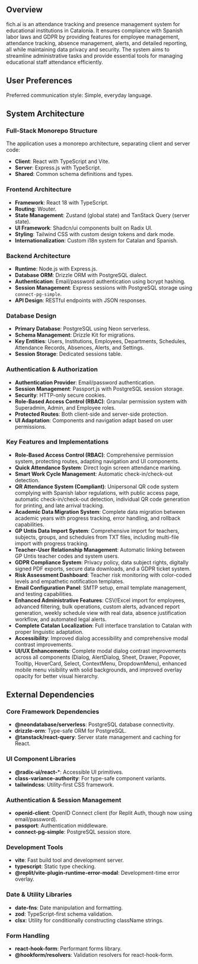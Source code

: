 ## Overview
fich.ai is an attendance tracking and presence management system for educational institutions in Catalonia. It ensures compliance with Spanish labor laws and GDPR by providing features for employee management, attendance tracking, absence management, alerts, and detailed reporting, all while maintaining data privacy and security. The system aims to streamline administrative tasks and provide essential tools for managing educational staff attendance efficiently.

## User Preferences
Preferred communication style: Simple, everyday language.

## System Architecture

### Full-Stack Monorepo Structure
The application uses a monorepo architecture, separating client and server code:
- **Client**: React with TypeScript and Vite.
- **Server**: Express.js with TypeScript.
- **Shared**: Common schema definitions and types.

### Frontend Architecture
- **Framework**: React 18 with TypeScript.
- **Routing**: Wouter.
- **State Management**: Zustand (global state) and TanStack Query (server state).
- **UI Framework**: Shadcn/ui components built on Radix UI.
- **Styling**: Tailwind CSS with custom design tokens and dark mode.
- **Internationalization**: Custom i18n system for Catalan and Spanish.

### Backend Architecture
- **Runtime**: Node.js with Express.js.
- **Database ORM**: Drizzle ORM with PostgreSQL dialect.
- **Authentication**: Email/password authentication using bcrypt hashing.
- **Session Management**: Express sessions with PostgreSQL storage using `connect-pg-simple`.
- **API Design**: RESTful endpoints with JSON responses.

### Database Design
- **Primary Database**: PostgreSQL using Neon serverless.
- **Schema Management**: Drizzle Kit for migrations.
- **Key Entities**: Users, Institutions, Employees, Departments, Schedules, Attendance Records, Absences, Alerts, and Settings.
- **Session Storage**: Dedicated sessions table.

### Authentication & Authorization
- **Authentication Provider**: Email/password authentication.
- **Session Management**: Passport.js with PostgreSQL session storage.
- **Security**: HTTP-only secure cookies.
- **Role-Based Access Control (RBAC)**: Granular permission system with Superadmin, Admin, and Employee roles.
- **Protected Routes**: Both client-side and server-side protection.
- **UI Adaptation**: Components and navigation adapt based on user permissions.

### Key Features and Implementations
- **Role-Based Access Control (RBAC)**: Comprehensive permission system, protecting routes, adapting navigation and UI components.
- **Quick Attendance System**: Direct login screen attendance marking.
- **Smart Work Cycle Management**: Automatic check-in/check-out detection.
- **QR Attendance System (Compliant)**: Unipersonal QR code system complying with Spanish labor regulations, with public access page, automatic check-in/check-out detection, individual QR code generation for printing, and late arrival tracking.
- **Academic Data Migration System**: Complete data migration between academic years with progress tracking, error handling, and rollback capabilities.
- **GP Untis Data Import System**: Comprehensive import for teachers, subjects, groups, and schedules from TXT files, including multi-file import with progress tracking.
- **Teacher-User Relationship Management**: Automatic linking between GP Untis teacher codes and system users.
- **GDPR Compliance System**: Privacy policy, data subject rights, digitally signed PDF exports, secure data downloads, and a GDPR ticket system.
- **Risk Assessment Dashboard**: Teacher risk monitoring with color-coded levels and empathetic notification templates.
- **Email Configuration Panel**: SMTP setup, email template management, and testing capabilities.
- **Enhanced Administrative Features**: CSV/Excel import for employees, advanced filtering, bulk operations, custom alerts, advanced report generation, weekly schedule view with real data, absence justification workflow, and automated legal alerts.
- **Complete Catalan Localization**: Full interface translation to Catalan with proper linguistic adaptation.
- **Accessibility**: Improved dialog accessibility and comprehensive modal contrast improvements.
- **UI/UX Enhancements**: Complete modal dialog contrast improvements across all components (Dialog, AlertDialog, Sheet, Drawer, Popover, Tooltip, HoverCard, Select, ContextMenu, DropdownMenu), enhanced mobile menu visibility with solid backgrounds, and improved overlay opacity for better visual hierarchy.

## External Dependencies

### Core Framework Dependencies
- **@neondatabase/serverless**: PostgreSQL database connectivity.
- **drizzle-orm**: Type-safe ORM for PostgreSQL.
- **@tanstack/react-query**: Server state management and caching for React.

### UI Component Libraries
- **@radix-ui/react-***: Accessible UI primitives.
- **class-variance-authority**: For type-safe component variants.
- **tailwindcss**: Utility-first CSS framework.

### Authentication & Session Management
- **openid-client**: OpenID Connect client (for Replit Auth, though now using email/password).
- **passport**: Authentication middleware.
- **connect-pg-simple**: PostgreSQL session store.

### Development Tools
- **vite**: Fast build tool and development server.
- **typescript**: Static type checking.
- **@replit/vite-plugin-runtime-error-modal**: Development-time error overlay.

### Date & Utility Libraries
- **date-fns**: Date manipulation and formatting.
- **zod**: TypeScript-first schema validation.
- **clsx**: Utility for conditionally constructing className strings.

### Form Handling
- **react-hook-form**: Performant forms library.
- **@hookform/resolvers**: Validation resolvers for react-hook-form.